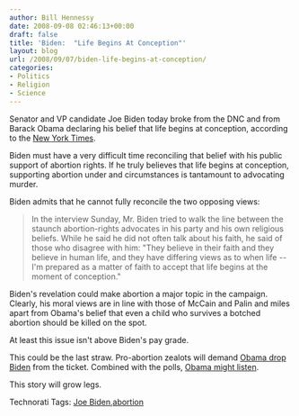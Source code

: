 ```yaml
---
author: Bill Hennessy
date: 2008-09-08 02:46:13+00:00
draft: false
title: 'Biden:  "Life Begins At Conception"'
layout: blog
url: /2008/09/07/biden-life-begins-at-conception/
categories:
- Politics
- Religion
- Science
---
```


Senator and VP candidate Joe Biden today broke from the DNC and from Barack Obama declaring his belief that life begins at conception, according to the [New York Times](https://www.nytimes.com/2008/09/08/us/politics/08campaign.html?_r=1&hp&oref=slogin).

 

Biden must have a very difficult time reconciling that belief with his public support of abortion rights. If he truly believes that life begins at conception, supporting abortion under and circumstances is tantamount to advocating murder.

 

Biden admits that he cannot fully reconcile the two opposing views:

 

>   
> 
> In the interview Sunday, Mr. Biden tried to walk the line between the staunch abortion-rights advocates in his party and his own religious beliefs. While he said he did not often talk about his faith, he said of those who disagree with him: "They believe in their faith and they believe in human life, and they have differing views as to when life -- I'm prepared as a matter of faith to accept that life begins at the moment of conception."
> 
> 

 

Biden's revelation could make abortion a major topic in the campaign. Clearly, his moral views are in line with those of McCain and Palin and miles apart from Obama's belief that even a child who survives a botched abortion should be killed on the spot.

 

At least this issue isn't above Biden's pay grade.

 

This could be the last straw. Pro-abortion zealots will demand [Obama drop Biden](https://hennessysview.com/2008/09/06/the-post-palin-electoral-college-map/) from the ticket. Combined with the polls, [Obama might listen](https://hennessysview.com/2008/09/07/holy-hockey-mom-mccain-double-digits-with-likely-voters/).

 

This story will grow legs.

 

Technorati Tags: [Joe Biden](https://technorati.com/tags/Joe%20Biden),[abortion](https://technorati.com/tags/abortion)
